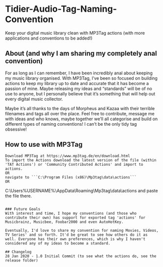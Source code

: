 # Tidier-Audio-Tag-Naming-Convention
Keep your digital music library clean with MP3Tag actions (with more applications and conventions to be added!)

## About (and why I am sharing my completely anal convention)
For as long as I can remember, I have been incredibly anal about keeping my music library organised. With MP3Tag, I’ve been so focused on building actions to keep my library up to date and accurate that it has become a passion of mine. Maybe releasing my ideas and “standards” will be of no use to anyone, but I personally believe that it’s something that will help out every digital music collector.

Maybe it’s all thanks to the days of Morpheus and Kazaa with their terrible filenames and tags all over the place.
Feel free to contribute, message me with ideas and who knows, maybe together we’ll all categorise and build on different types of naming conventions! I can’t be the only tidy tag obsessive!

## How to use with MP3Tag
```
Download MP3Tag at https://www.mp3tag.de/en/download.html
To import the Actions download the latest version of the file (within 'TAT Actions') or 'Community Contributed Actions' and import to actions.
OR 
navigate to ```C:\Program Files (x86)\Mp3tag\data\actions```
OR
```
C:\Users\%USERNAME%\AppData\Roaming\Mp3tag\data\actions and paste the file there.
```

### Future Goals
With interest and time, I hope my conventions (and those who contribute their own) has support for exported tag 'actions' for Musicbrainz, Musicbee, Foobar2000 and even AutoHotKey.

Eventually, I'd love to share my convention for naming Movies, Videos, TV Series' and so forth. It'd be great to see how others do it as well. Everyone has their own preferences, which is why I haven't considered any of my ideas to become a standard.

## Changelog
28 Jan 2020 - 1.0 Initial Commit (to see what the actions do, see the release folder)

